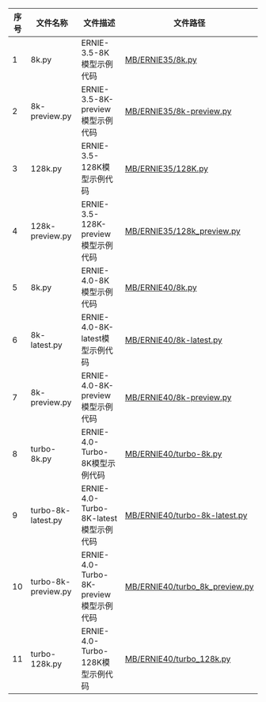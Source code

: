 | 序号 | 文件名称                | 文件描述                             | 文件路径                                                             |
|----|---------------------|----------------------------------|------------------------------------------------------------------|
| 1  | 8k.py               | ERNIE-3.5-8K模型示例代码               | [MB/ERNIE35/8k.py](MB/ERNIE35/8k.py)                             |
| 2  | 8k-preview.py       | ERNIE-3.5-8K-preview模型示例代码       | [MB/ERNIE35/8k-preview.py](MB/ERNIE35/8k-preview.py)             |
| 3  | 128k.py             | ERNIE-3.5-128K模型示例代码             | [MB/ERNIE35/128K.py](MB/ERNIE35/128K.py)                         |
| 4  | 128k-preview.py     | ERNIE-3.5-128K-preview模型示例代码     | [MB/ERNIE35/128k_preview.py](MB/ERNIE35/128k_preview.py)         |
| 5  | 8k.py               | ERNIE-4.0-8K模型示例代码               | [MB/ERNIE40/8k.py](MB/ERNIE40/8k.py)                             |
| 6  | 8k-latest.py        | ERNIE-4.0-8K-latest模型示例代码        | [MB/ERNIE40/8k-latest.py](MB/ERNIE40/8k-latest.py)               |
| 7  | 8k-preview.py       | ERNIE-4.0-8K-preview模型示例代码       | [MB/ERNIE40/8k-preview.py](MB/ERNIE40/8k-preview.py)             |
| 8  | turbo-8k.py         | ERNIE-4.0-Turbo-8K模型示例代码         | [MB/ERNIE40/turbo-8k.py](MB/ERNIE40/turbo-8k.py)                 |
| 9  | turbo-8k-latest.py  | ERNIE-4.0-Turbo-8K-latest模型示例代码  | [MB/ERNIE40/turbo-8k-latest.py](MB/ERNIE40/turbo-8k-latest.py)   |
| 10 | turbo-8k-preview.py | ERNIE-4.0-Turbo-8K-preview模型示例代码 | [MB/ERNIE40/turbo_8k_preview.py](MB/ERNIE40/turbo_8k_preview.py) |
| 11 | turbo-128k.py       | ERNIE-4.0-Turbo-128K模型示例代码       | [MB/ERNIE40/turbo_128k.py](MB/ERNIE40/turbo_128k.py)             |
